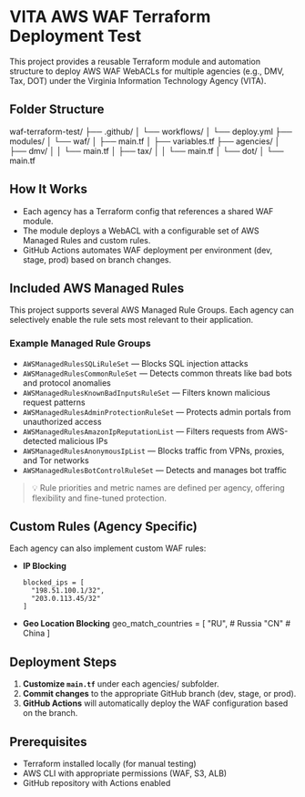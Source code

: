 # VITA AWS WAF Terraform Deployment Test

This project provides a reusable Terraform module and automation structure to deploy AWS WAF WebACLs for multiple agencies (e.g., DMV, Tax, DOT) under the Virginia Information Technology Agency (VITA).

## Folder Structure

waf-terraform-test/
├── .github/
│   └── workflows/
│       └── deploy.yml
├── modules/
│   └── waf/
│       ├── main.tf
│       ├── variables.tf
├── agencies/
│   ├── dmv/
│   │   └── main.tf
│   ├── tax/
│   │   └── main.tf
│   └── dot/
│       └── main.tf

##  How It Works

- Each agency has a Terraform config that references a shared WAF module.
- The module deploys a WebACL with a configurable set of AWS Managed Rules and custom rules.
- GitHub Actions automates WAF deployment per environment (dev, stage, prod) based on branch changes.

##  Included AWS Managed Rules

This project supports several AWS Managed Rule Groups. Each agency can selectively enable the rule sets most relevant to their application.

###  Example Managed Rule Groups

- `AWSManagedRulesSQLiRuleSet` — Blocks SQL injection attacks
- `AWSManagedRulesCommonRuleSet` — Detects common threats like bad bots and protocol anomalies
- `AWSManagedRulesKnownBadInputsRuleSet` — Filters known malicious request patterns
- `AWSManagedRulesAdminProtectionRuleSet` — Protects admin portals from unauthorized access
- `AWSManagedRulesAmazonIpReputationList` — Filters requests from AWS-detected malicious IPs
- `AWSManagedRulesAnonymousIpList` — Blocks traffic from VPNs, proxies, and Tor networks
- `AWSManagedRulesBotControlRuleSet` — Detects and manages bot traffic

> 💡 Rule priorities and metric names are defined per agency, offering flexibility and fine-tuned protection.

##  Custom Rules (Agency Specific)

Each agency can also implement custom WAF rules:

- **IP Blocking**
  ```hcl
  blocked_ips = [
    "198.51.100.1/32",
    "203.0.113.45/32"
  ]

- **Geo Location Blocking**
    geo_match_countries = [
    "RU", # Russia
    "CN"  # China
  ]

## Deployment Steps

1. **Customize `main.tf`** under each agencies/ subfolder.
2. **Commit changes** to the appropriate GitHub branch (dev, stage, or prod).
3. **GitHub Actions** will automatically deploy the WAF configuration based on the branch.

## Prerequisites

- Terraform installed locally (for manual testing)
- AWS CLI with appropriate permissions (WAF, S3, ALB)
- GitHub repository with Actions enabled
